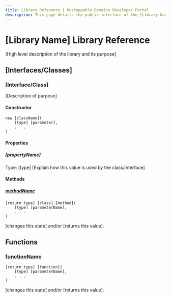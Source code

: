 ```yaml
---
title: Library Reference | Unstoppable Domains Developer Portal
description: This page details the public interface of the [Library Name] library.
---
```


# [Library Name] Library Reference

[High level description of the library and its purpose]

## [Interfaces/Classes]

### [Interface/Class]

[Description of purpose]

#### Constructor

```
new [className](
    [type] [parameter],
    . . .
)
```

#### Properties

##### [propertyName]

Type: [type]
[Explain how this value is used by the class/interface]

#### Methods

##### [methodName]()

```language
[return type] [class].[method](
    [type] [parameterName],
    . . .
)
```

[changes this state] and/or [returns this value].

## Functions

### [functionName]()

```language
[return type] [function](
    [type] [parameterName],
    . . .
)
```

[changes this state] and/or [returns this value].